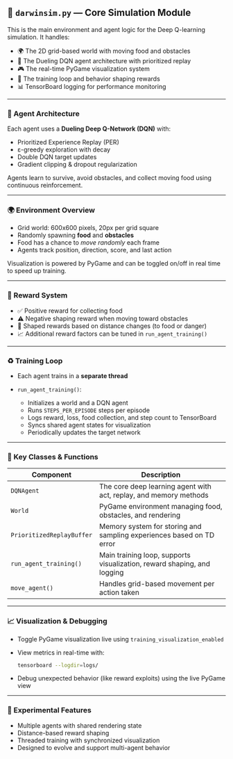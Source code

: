 ## 📄 `darwinsim.py` — Core Simulation Module

This is the main environment and agent logic for the Deep Q-learning simulation. It handles:

* 🌍 The 2D grid-based world with moving food and obstacles
* 🧠 The Dueling DQN agent architecture with prioritized replay
* 🎮 The real-time PyGame visualization system
* 🧪 The training loop and behavior shaping rewards
* 📊 TensorBoard logging for performance monitoring

---

### 🧠 Agent Architecture

Each agent uses a **Dueling Deep Q-Network (DQN)** with:

* Prioritized Experience Replay (PER)
* ε-greedy exploration with decay
* Double DQN target updates
* Gradient clipping & dropout regularization

Agents learn to survive, avoid obstacles, and collect moving food using continuous reinforcement.

---

### 🌍 Environment Overview

* Grid world: 600x600 pixels, 20px per grid square
* Randomly spawning **food** and **obstacles**
* Food has a chance to *move randomly* each frame
* Agents track position, direction, score, and last action

Visualization is powered by PyGame and can be toggled on/off in real time to speed up training.

---

### 🎯 Reward System

* ✅ Positive reward for collecting food
* ⚠️ Negative shaping reward when moving toward obstacles
* 🔀 Shaped rewards based on distance changes (to food or danger)
* 📈 Additional reward factors can be tuned in `run_agent_training()`

---

### ♻️ Training Loop

* Each agent trains in a **separate thread**
* `run_agent_training()`:

  * Initializes a world and a DQN agent
  * Runs `STEPS_PER_EPISODE` steps per episode
  * Logs reward, loss, food collection, and step count to TensorBoard
  * Syncs shared agent states for visualization
  * Periodically updates the target network

---

### 🧠 Key Classes & Functions

| Component                 | Description                                                             |
| ------------------------- | ----------------------------------------------------------------------- |
| `DQNAgent`                | The core deep learning agent with act, replay, and memory methods       |
| `World`                   | PyGame environment managing food, obstacles, and rendering              |
| `PrioritizedReplayBuffer` | Memory system for storing and sampling experiences based on TD error    |
| `run_agent_training()`    | Main training loop, supports visualization, reward shaping, and logging |
| `move_agent()`            | Handles grid-based movement per action taken                            |

---

### 📈 Visualization & Debugging

* Toggle PyGame visualization live using `training_visualization_enabled`
* View metrics in real-time with:

  ```bash
  tensorboard --logdir=logs/
  ```
* Debug unexpected behavior (like reward exploits) using the live PyGame view

---

### 🔬 Experimental Features

* Multiple agents with shared rendering state
* Distance-based reward shaping
* Threaded training with synchronized visualization
* Designed to evolve and support multi-agent behavior

